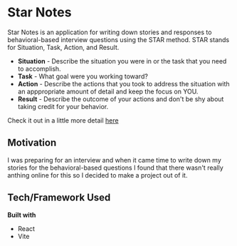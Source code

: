 # Star Notes

Star Notes is an application for writing down stories and responses to behavioral-based interview questions using the STAR method. STAR stands for Situation, Task, Action, and Result.

- **Situation** - Describe the situation you were in or the task that you need to accomplish.
- **Task** - What goal were you working toward?
- **Action** - Describe the actions that you took to address the situation with an apppropriate amount of detail and keep the focus on YOU.
- **Result** - Describe the outcome of your actions and don't be shy about taking credit for your behavior.

Check it out in a little more detail [here](https://www.vawizard.org/wiz-pdf/STAR_Method_Interviews.pdf)

## Motivation

I was preparing for an interview and when it came time to write down my stories for the behavioral-based questions I found that there wasn't really anthing online for this so I decided to make a project out of it.

## Tech/Framework Used

**Built with**

- React
- Vite
